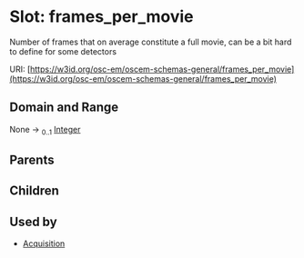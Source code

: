 
# Slot: frames_per_movie

Number of frames that on average constitute a full movie, can be a bit hard to define for some detectors

URI: [https://w3id.org/osc-em/oscem-schemas-general/frames_per_movie](https://w3id.org/osc-em/oscem-schemas-general/frames_per_movie)


## Domain and Range

None &#8594;  <sub>0..1</sub> [Integer](types/Integer.md)

## Parents


## Children


## Used by

 * [Acquisition](Acquisition.md)
